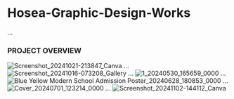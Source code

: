 # Hosea-Graphic-Design-Works
...
### PROJECT OVERVIEW

![Screenshot_20241021-213847_Canva](https://github.com/user-attachments/assets/557976d7-04f0-415f-a654-a728026f9741)
...
![Screenshot_20241016-073208_Gallery](https://github.com/user-attachments/assets/f2130c82-bff8-4ee2-8d9b-cce898639788)
...
![1_20240530_165659_0000](https://github.com/user-attachments/assets/272c6b7a-def3-432c-bf91-272c62b71c4c)
...
![Blue   Yellow Modern School Admission Poster_20240628_180853_0000](https://github.com/user-attachments/assets/5d3a2596-6ff4-4f2b-8755-89154448e82f)
...
![Cover_20240701_123214_0000](https://github.com/user-attachments/assets/a3ea2dd4-3fac-48eb-94eb-485ce429fb50)
...
![Screenshot_20241102-144112_Canva](https://github.com/user-attachments/assets/c6d81bb8-e0d5-448e-8b7b-85dd5b3e21df)






